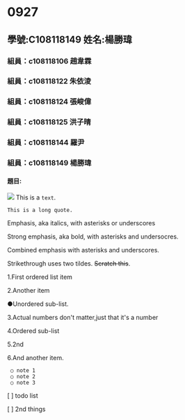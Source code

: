 #  0927
## 學號:C108118149  姓名:楊勝瑋

### 組員：c108118106 趙韋霖
### 組員：c108118122 朱依淩
### 組員：c108118124 張峻偉
### 組員：c108118125 洪子晴
### 組員：c108118144 羅尹
### 組員：c108118149 楊勝瑋

#### 題目:

![](https://www.nkust.edu.tw/var/file/0/1000/img/513/182513897.png "")
This is a ` text `.
 
 ```
 This is a long quote.
 ```
Emphasis, aka italics, with asterisks or underscores

Strong emphasis, aka bold, with asterisks and undersocres.

Combined emphasis with asterisks and underscores.

Strikethrough uses two tildes. ~~Scratch this~~.

1.First ordered list item

2.Another item

●Unordered sub-list.

3.Actual numbers don't matter,just that it's a number

4.Ordered sub-list

5.2nd

6.And another item.

     ○ note 1
     ○ note 2
     ○ note 3

[ ] todo list

[ ] 2nd things
